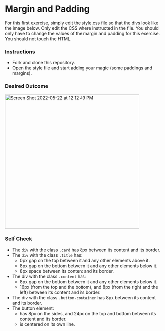 # Margin and Padding

For this first exercise, simply edit the style.css file so that the divs look like the image below. Only edit the CSS where instructed in the file. You should only have to change the values of the margin and padding for this exercise. You should not touch the HTML.

### Instructions
- Fork and clone this repository.
- Open the style file and start adding your magic (some paddings and margins).

### Desired Outcome
<img width="431" alt="Screen Shot 2022-05-22 at 12 12 49 PM" src="https://user-images.githubusercontent.com/66907264/169688144-e17c7675-1131-478d-88d8-007faae1934c.png">


### Self Check
- The `div` with the class `.card` has 8px between its content and its border.
- The `div` with the class `.title` has:
    - 0px gap on the top between it and any other elements above it.
    - 8px gap on the bottom between it and any other elements below it.
    - 8px space between its content and its border.
- The div with the class `.content` has:
    - 8px gap on the bottom between it and any other elements below it.
    - 16px (from the top and the bottom), and 8px (from the right and the left) between its content and its border.
- The div with the class `.button-container` has 8px between its content and its border.
- The button element:
    - has 8px on the sides, and 24px on the top and bottom between its content and its border.
    - is centered on its own line.
